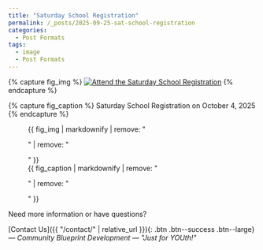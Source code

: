 ```yaml
---
title: "Saturday School Registration"
permalink: /_posts/2025-09-25-sat-school-registration
categories:
  - Post Formats
tags:
  - image
  - Post Formats
---
```


{% capture fig_img %}
[![Attend the Saturday School Registration](../assets/images/Sat-School-Registration.png)](https://communityblueprintdevelopment.org)
{% endcapture %}

{% capture fig_caption %}
Saturday School Registration on October 4, 2025
{% endcapture %}

<figure>
  {{ fig_img | markdownify | remove: "<p>" | remove: "</p>" }}
  <figcaption>{{ fig_caption | markdownify | remove: "<p>" | remove: "</p>" }}</figcaption>
</figure>

Need more information or have questions?

[Contact Us]({{ "/contact/" | relative_url }}){: .btn .btn--success .btn--large}
*— Community Blueprint Development — "Just for YOUth!"*
